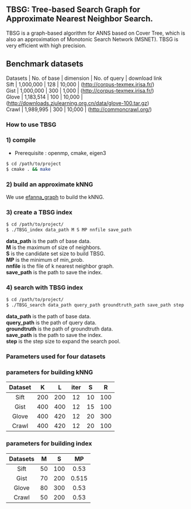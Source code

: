 TBSG: Tree-based Search Graph for Approximate Nearest Neighbor Search.
------
TBSG is a graph-based algorithm for ANNS based on Cover Tree, which is also an approximation of Monotonic Search Network (MSNET). TBSG is very efficient with high precision.

Benchmark datasets
------
Datasets    |   No. of base   |  dimension   |  No. of query  |    download link  
Sift        |   1,000,000      |   128        |    10,000     |    (http://corpus-texmex.irisa.fr/)  
Gist        |   1,000,000      |   300        |    1,000      |    (http://corpus-texmex.irisa.fr/)  
Glove       |   1,183,514      |   100        |    10,000     |    (http://downloads.zjulearning.org.cn/data/glove-100.tar.gz)  
Crawl       |   1,989,995      |   300        |    10,000     |    (http://commoncrawl.org/)  

### How to use TBSG
### 1) compile

* Prerequisite : openmp, cmake, eigen3
```bash
$ cd /path/to/project  
$ cmake . && make  
```
### 2) build an approximate kNNG

We use [efanna\_graph](https://github.com/ZJULearning/efanna\_graph) to build the kNNG.

### 3) create a TBSG index
  

```bash  
$ cd /path/to/project/  
$ ./TBSG_index data_path M S MP nnfile save_path  
```

**data_path** is the path of base data.  
**M** is the maximum of size of neighbors.  
**S** is the candidate set size to build TBSG.  
**MP** is the minimum of min_prob.  
**nnfile** is the file of k nearest neighbor graph.  
**save_path** is the path to save the index.  

### 4) search with TBSG index

```bash
$ cd /path/to/project/
$ ./TBSG_search data_path query_path groundtruth_path save_path step
```
**data_path** is the path of base data.  
**query_path** is the path of query data.  
**groundtruth** is the path of groundtruth data.  
**save_path** is the path to save the index.  
**step** is the step size to expand the search pool.  

### Parameters used for four datasets

### parameters for building kNNG

|  Dataset  |  K  |  L  | iter |  S |  R  |
|:---------:|:---:|:---:|:----:|:--:|:---:|
| Sift      | 200 | 200 |  12  | 10 | 100 |
| Gist      | 400 | 400 |  12  | 15 | 100 |
| Glove     | 400 | 420 |  12  | 20 | 300 |
| Crawl     | 400 | 420 |  12  | 20 | 100 |

### parameters for building index

|Datasets   |  M  |  S  |   MP   |
|:---------:|:---:|:---:|:------:|
|Sift       |  50 | 100 |  0.53  |
|Gist       |  70 | 200 |  0.515 |
|Glove      |  80 | 300 |  0.53  |
|Crawl      |  50 | 200 |  0.53  |


